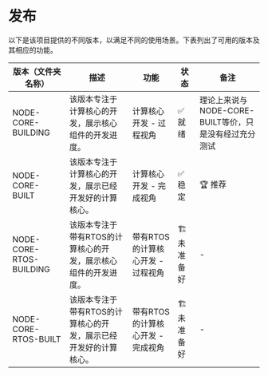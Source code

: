# 发布

以下是该项目提供的不同版本，以满足不同的使用场景。下表列出了可用的版本及其相应的功能。

| 版本（文件夹名称） | 描述 | 功能 | 状态 | 备注 |
| ------- | ----------- | -------- | ------ | ----- |
| NODE-CORE-BUILDING | 该版本专注于计算核心的开发，展示核心组件的开发进度。 | 计算核心开发 - 过程视角 | ✅ 就绪 | 理论上来说与NODE-CORE-BUILT等价，只是没有经过充分测试 |
| NODE-CORE-BUILT | 该版本专注于计算核心的开发，展示已经开发好的计算核心。 | 计算核心开发 - 完成视角 | ✅ 稳定 | 🏆 推荐 |
| NODE-CORE-RTOS-BUILDING | 该版本专注于带有RTOS的计算核心的开发，展示核心组件的开发进度。 | 带有RTOS的计算核心开发 - 过程视角 | 🏗️ 未准备好 | - |
| NODE-CORE-RTOS-BUILT | 该版本专注于带有RTOS的计算核心的开发，展示已经开发好的计算核心。 | 带有RTOS的计算核心开发 - 完成视角 | 🏗️ 未准备好 | - |